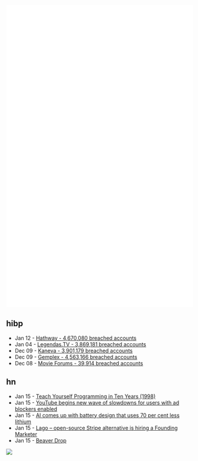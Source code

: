 ![Metrics](https://raw.githubusercontent.com/phixion/phixion/master/metrics.svg)

## hibp

<!--
for https://github.com/phixion/phixion/blob/main/.github/workflows/feeds.yml
-->
<!--START_SECTION:haveibeenpwnd-->
- Jan 12 - [Hathway - 4,670,080 breached accounts](https://haveibeenpwned.com/PwnedWebsites#Hathway)
- Jan 04 - [Legendas.TV - 3,869,181 breached accounts](https://haveibeenpwned.com/PwnedWebsites#LegendasTV)
- Dec 09 - [Kaneva - 3,901,179 breached accounts](https://haveibeenpwned.com/PwnedWebsites#Kaneva)
- Dec 09 - [Gemplex - 4,563,166 breached accounts](https://haveibeenpwned.com/PwnedWebsites#Gemplex)
- Dec 08 - [Movie Forums - 39,914 breached accounts](https://haveibeenpwned.com/PwnedWebsites#MovieForums)
<!--END_SECTION:haveibeenpwnd-->

## hn

<!--
for https://github.com/phixion/phixion/blob/main/.github/workflows/feeds.yml
-->
<!--START_SECTION:hn-->
- Jan 15 - [Teach Yourself Programming in Ten Years (1998)](https://norvig.com/21-days.html)
- Jan 15 - [YouTube begins new wave of slowdowns for users with ad blockers enabled](https://9to5google.com/2024/01/13/youtube-new-wave-slow-downs-ad-blocker/)
- Jan 15 - [AI comes up with battery design that uses 70 per cent less lithium](https://www.newscientist.com/article/2411374-ai-comes-up-with-battery-design-that-uses-70-per-cent-less-lithium/)
- Jan 15 - [Lago – open-source Stripe alternative is hiring a Founding Marketer](https://www.ycombinator.com/companies/lago/jobs/twKO87q-founding-marketer)
- Jan 15 - [Beaver Drop](https://en.wikipedia.org/wiki/Beaver_drop)
<!--END_SECTION:hn-->

<!--
for https://yhype.me
-->
![](https://hit.yhype.me/github/profile?user_id=13013670)
